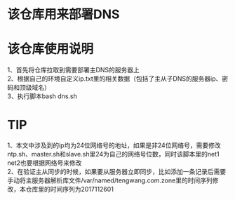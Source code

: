 # 该仓库用来部署DNS
# 该仓库使用说明   
1、首先将仓库拉取到需要部署主DNS的服务器上    
2、根据自己的环境自定义ip.txt里的相关数据（包括了主从子DNS的服务器ip、密码和顶级域名）   
3、执行脚本bash dns.sh   
# TIP   
1、本文中涉及到的ip均为24位网络号的地址，如果是非24位网络号，需要修改ntp.sh、master.sh和slave.sh里24为自己的网络号位数，同时该脚本里的net1 net2也要根据网络号来修改   
2、在验证主从同步的时候，如果要从服务器立即同步，比如添加一条记录后需要手动将主服务器解析库文件/var/named/tengwang.com.zone里的时间序列修改，本仓库里的时间序列为2017112601 
